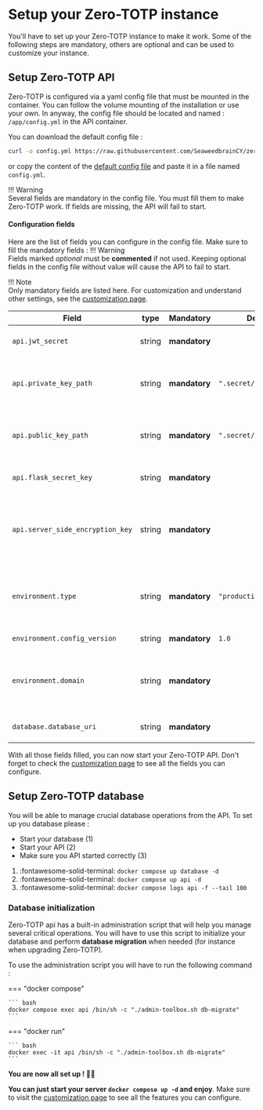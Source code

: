 # Setup your Zero-TOTP instance
You'll have to set up your Zero-TOTP instance to make it work. Some of the following steps are mandatory, others are optional and can be used to customize your instance.


##  Setup Zero-TOTP API
Zero-TOTP is configured via a yaml config file that must be mounted in the container. You can follow the volume mounting of the installation or use your own. In anyway, the config file should be located and named : `/app/config.yml` in the API container.

You can download the default config file :
```bash
curl -o config.yml https://raw.githubusercontent.com/SeaweedbrainCY/zero-totp/refs/heads/main/api/config/config-example.yml
```
or copy the content of the [default config file](https://raw.githubusercontent.com/SeaweedbrainCY/zero-totp/refs/heads/main/api/config/config-example.yml) and paste it in a file named `config.yml`.

!!! Warning  
    Several fields are mandatory in the config file. You must fill them to make Zero-TOTP work. If fields are missing, the API will fail to start.

#### Configuration fields
Here are the list of fields you can configure in the config file. Make sure to fill the mandatory fields : 
!!! Warning  
    Fields marked *optional* must be **commented** if not used. Keeping optional fields in the config file without value will cause the API to fail to start.

!!! Note  
    Only mandatory fields are listed here. For customization and understand other settings, see the [customization page](customization.md).

| Field | type | Mandatory | Default | Description |
|-------|-------|-----------|---------|-------------| 
| `api.jwt_secret` | string | **mandatory** | ` ` | A random 128 alphanumeric char string used to sign JWT tokens. [Safe generation tool](https://tools.stchepinsky.net/token-generator?length=128) |
| `api.private_key_path` | string | **mandatory** | `".secret/private.pem"` |  Absolute path to the API private key used to sign vaults to guarantee their authenticity.  This must be a PEM encoded RSA private key. **If the file does not exist, it will be generated at startup.** |
| `api.public_key_path` | string |**mandatory** |  `".secret/public.pem"` | Absolute path to the API public key used to verify vaults authenticity. This must be a PEM encoded RSA public key. **If the file does not exist, it will be generated at startup.** |
| `api.flask_secret_key` | string | **mandatory** | ` ` |  A random 128 alphanumeric char string used to encrypt flask session.  [Safe generation tool](https://tools.stchepinsky.net/token-generator?length=128)  |
| `api.server_side_encryption_key` | string | **mandatory** | ` ` |  A random 128 alphanumeric char string used to encrypt data stored in the database that is not Encrypted by default by the ZKE flow. **BE CAREFULL WITHOUT THIS KEY SOME OF SAVED DATA WILL BE UNREADABLE. DO NOT LOOSE THIS KEY.** [Safe generation tool](https://tools.stchepinsky.net/token-generator?length=128)  |
|  `environment.type` | string |**mandatory** | `"production"` | This value is used to determine the logging level and security features enabling. Possible values are "local", "development" and "production". For security reasons, production instances should run under `"production"` type. |
|  `environment.config_version` | string |**mandatory** | `1.0` | DO NOT modify this value if not prompted to do so.|
|  `environment.domain` | string |**mandatory** | ` ` | Domain used by your instance. This is used to enforce the security of the API. The API must be served over HTTPS. Only include the domain name, without the protocol or path. The domain MUST be the same as the one used in the frontend.|
|  `database.database_uri` | string |**mandatory** | ` ` | The URI of the database to connect to. The URI must be in the format of `"mysql://user:password@host:port/db_name"` |

With all those fields filled, you can now start your Zero-TOTP API. Don't forget to check the [customization page](customization.md) to see all the fields you can configure. 

##  Setup Zero-TOTP database

You will be able to manage crucial database operations from the API. To set up you database please : 

<div class="annotate" markdown>

- Start your database (1)
- Start your API (2)
- Make sure you API started correctly (3)

</div>

1. :fontawesome-solid-terminal: `docker compose up database -d` 
2. :fontawesome-solid-terminal: `docker compose up api -d` 
3. :fontawesome-solid-terminal: `docker compose logs api -f --tail 100` 


### Database initialization

Zero-TOTP api has a built-in administration script that will help you manage several critical operations. You will have to use this script to initialize your database and perform **database migration** when needed (for instance when upgrading Zero-TOTP).

To use the administration script you will have to run the following command : 

=== "docker compose"

    ``` bash
    docker compose exec api /bin/sh -c "./admin-toolbox.sh db-migrate"
    ```

=== "docker run"

    ``` bash
    docker exec -it api /bin/sh -c "./admin-toolbox.sh db-migrate"
    ```

**You are now all set up ! 🎉🎉**

**You can just start your server `docker compose up -d` and enjoy**. Make sure to visit the [customization page](customization.md) to see all the features you can configure.